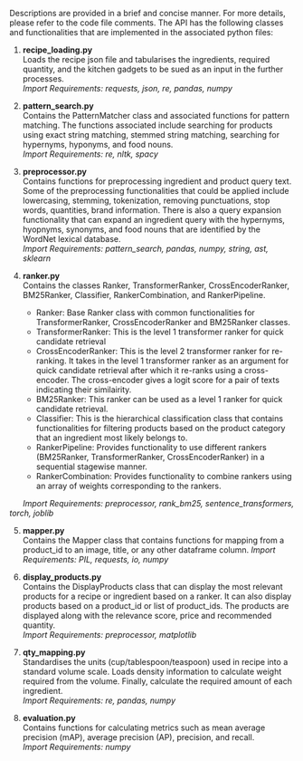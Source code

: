 Descriptions are provided in a brief and concise manner. For more details, please refer to the code file comments. The API has the following classes and functionalities that are implemented in the associated python files: 

1. **recipe_loading.py**
<br>Loads the recipe json file and tabularises the ingredients, required quantity, and the kitchen gadgets to be sued as an input in the further processes.</br>
*Import Requirements: requests, json, re, pandas, numpy*

2. **pattern_search.py**  
Contains the PatternMatcher class and associated functions for pattern matching. The functions associated include searching for products using exact string matching, stemmed string matching, searching for hypernyms, hyponyms, and food nouns.  
*Import Requirements: re, nltk, spacy*

3. **preprocessor.py**  
Contains functions for preprocessing ingredient and product query text. Some of the preprocessing functionalities that could be applied include lowercasing, stemming, tokenization, removing punctuations, stop words, quantities, brand information. There is also a query expansion functionality that can expand an ingredient query with the hypernyms, hyopnyms, synonyms, and food nouns that are identified by the WordNet lexical database.  
*Import Requirements: pattern_search, pandas, numpy, string, ast, sklearn*

4. **ranker.py**    
Contains the classes Ranker, TransformerRanker, CrossEncoderRanker, BM25Ranker, Classifier, RankerCombination, and RankerPipeline.
    - Ranker: Base Ranker class with common functionalities for TransformerRanker, CrossEncoderRanker and BM25Ranker classes. 
    - TransformerRanker:  This is the level 1 transformer ranker for quick candidate retrieval
    - CrossEncoderRanker: This is the level 2 transformer ranker for re-ranking. It takes in the level 1 transformer ranker as an argument for quick candidate retrieval after which it re-ranks using a cross-encoder. The cross-encoder gives a logit score for a pair of texts indicating their similairity.
    - BM25Ranker: This ranker can be used as a level 1 ranker for quick candidate retrieval. 
    - Classifier: This is the hierarchical classification class that contains functionalities for filtering products based on the product category that an ingredient most likely belongs to. 
    - RankerPipeline: Provides functionality to use different rankers (BM25Ranker, TransformerRanker, CrossEncoderRanker) in a sequential stagewise manner.
    - RankerCombination: Provides functionality to combine rankers using an array of weights corresponding to the rankers.    

*&nbsp;&nbsp;&nbsp;&nbsp;&nbsp;&nbsp;Import Requirements: preprocessor, rank_bm25, sentence_transformers, torch, joblib*

5. **mapper.py**    
Contains the Mapper class that contains functions for mapping from a product_id to an image, title, or any other dataframe column. 
*Import Requirements: PIL, requests, io, numpy*

6. **display_products.py**  
Contains the DisplayProducts class that can display the most relevant products for a recipe or ingredient based on a ranker. It can also display products based on a product_id or list of product_ids. The products are displayed along with the relevance score, price and recommended quantity.  
*Import Requirements: preprocessor, matplotlib*

7. **qty_mapping.py**
<br>Standardises the units (cup/tablespoon/teaspoon) used in recipe into a standard volume scale. Loads density information to calculate weight required from the volume. Finally, calculate the required amount of each ingredient. </br>
*Import Requirements: re, pandas, numpy*

8. **evaluation.py**  
Contains functions for calculating metrics such as mean average precision (mAP), average precision (AP), precision, and recall.  
*Import Requirements: numpy*
